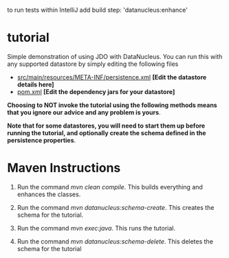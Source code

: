 to run tests within IntelliJ add build step: 'datanucleus:enhance'

tutorial
========

Simple demonstration of using JDO with DataNucleus.
You can run this with any supported datastore by simply editing the following files

* <a href="https://github.com/datanucleus/samples-jdo/blob/master/tutorial/src/main/resources/META-INF/persistence.xml">src/main/resources/META-INF/persistence.xml</a>   **[Edit the datastore details here]**
* <a href="https://github.com/datanucleus/samples-jdo/blob/master/tutorial/pom.xml">pom.xml</a>   **[Edit the dependency jars for your datastore]**

__Choosing to NOT invoke the tutorial using the following methods means that you ignore our advice and any problem is yours__.

__Note that for some datastores, you will need to start them up before running the tutorial, and optionally create the schema defined in the persistence properties__.

Maven Instructions
==================
1. Run the command *mvn clean compile*. This builds everything and enhances the classes.

2. Run the command *mvn datanucleus:schema-create*. This creates the schema for the tutorial.

3. Run the command *mvn exec:java*. This runs the tutorial.

4. Run the command *mvn datanucleus:schema-delete*. This deletes the schema for the tutorial


